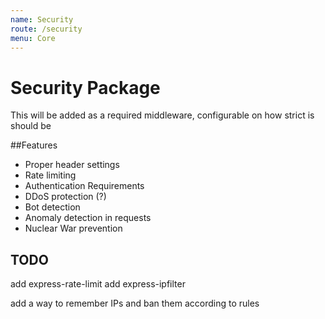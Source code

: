 ```yaml
---
name: Security
route: /security
menu: Core
---
```


# Security Package
This will be added as a required middleware, configurable on how strict is should be

##Features

- Proper header settings
- Rate limiting
- Authentication Requirements
- DDoS protection (?)
- Bot detection
- Anomaly detection in requests
- Nuclear War prevention

## TODO 
add  express-rate-limit
add  express-ipfilter

add a way to remember IPs and ban them according to rules
